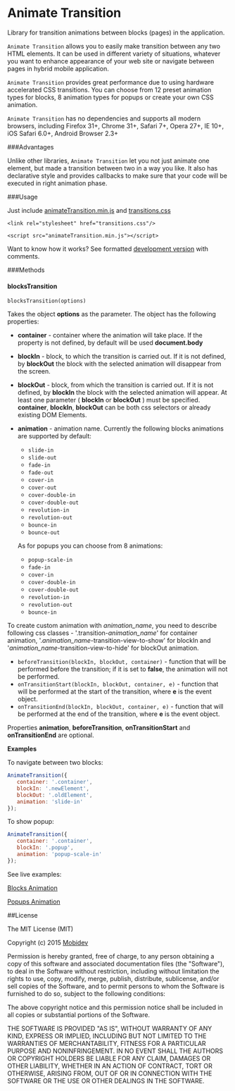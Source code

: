 Animate Transition
===========

Library for transition animations between blocks (pages) in the application.

`Animate Transition` allows you to easily make transition between any two HTML elements. It can be used in different variety of situations, whatever you want to enhance appearance of your web site or navigate between pages in hybrid mobile application.

`Animate Transition` provides great performance due to using hardware accelerated CSS transitions. You can choose from 12 preset animation types for blocks, 8 animation types for popups or create your own CSS animation.

`Animate Transition` has no dependencies and supports all modern browsers, including Firefox 31+, Chrome 31+, Safari 7+, Opera 27+, IE 10+, iOS Safari 6.0+, Android Browser 2.3+

###Advantages

Unlike other libraries, `Animate Transition` let you not just animate one element, but made a transition between two in a way you like. It also has declarative style and provides callbacks to make sure that your code will be executed in right animation phase.

###Usage

Just include [animateTransition.min.js](https://github.com/Rapid-Application-Development-JS/AnimateTransition/blob/master/src/animateTransition.min.js) and [transitions.css](https://github.com/Rapid-Application-Development-JS/AnimateTransition/blob/master/css/transitions.css)

`<link rel="stylesheet" href="transitions.css"/>`

`<script src="animateTransition.min.js"></script>`

Want to know how it works? See formatted [development version](https://github.com/Rapid-Application-Development-JS/AnimateTransition/blob/master/src/animateTransitionSource.js) with comments.

###Methods

#### blocksTransition

	blocksTransition(options)

Takes the object **options** as the parameter. The object has the following properties:

* **container** - container where the animation will take  place. If the property is not defined, by default will be used **document.body**
* **blockIn** - block, to which the transition is carried out. If it is not defined, by **blockOut** the block with the selected animation will disappear from the screen.
* **blockOut** - block, from which the transition is carried out. If it is not defined, by **blockIn** the block with the selected animation will appear.
At least one parameter ( **blockIn** or **blockOut** ) must be specified.
**container**, **blockIn**, **blockOut** can be both css selectors or already existing DOM Elements.
* **animation** - animation name. Currently the following blocks animations are supported by default:
	- `slide-in`
	- `slide-out`
	- `fade-in`
	- `fade-out`
	- `cover-in`
	- `cover-out`
	- `cover-double-in`
	- `cover-double-out`
	- `revolution-in`
	- `revolution-out`
	- `bounce-in`
	- `bounce-out`

	As for popups you can choose from 8 animations:

	- `popup-scale-in`
	- `fade-in`
	- `cover-in`
	- `cover-double-in`
	- `cover-double-out`
	- `revolution-in`
	- `revolution-out`
	- `bounce-in`

To create custom animation with _animation_name_, you need to describe following css classes - '.transition-_animation_name_' for container animation, '._animation_name_-transition-view-to-show' for blockIn and '_animation_name_-transition-view-to-hide' for blockOut animation. 

* `beforeTransition(blockIn, blockOut, container)` - function that will be performed before the transition; if it is set to **false**, the animation will not be performed.
* `onTransitionStart(blockIn, blockOut, container, e)` - function that will be performed at the start of the transition, where **е** is the event object.
* `onTransitionEnd(blockIn, blockOut, container, e)` - function that will be performed at the end of the transition, where **е** is the event object.

Properties **animation**, **beforeTransition**, **onTransitionStart** and **onTransitionEnd** are optional.



**Examples**


To navigate between two blocks:
```javascript
AnimateTransition({
   container: '.container',
   blockIn: '.newElement',
   blockOut: '.oldElement',
   animation: 'slide-in'
});
```

To show popup:
```javascript
AnimateTransition({
   container: '.container',
   blockIn: '.popup',
   animation: 'popup-scale-in'
});
```

See live examples:

[Blocks Animation](http://rapid-application-development-js.github.io/AnimateTransition/)

[Popups Animation](http://rapid-application-development-js.github.io/AnimateTransition/popups.html)

##License

The MIT License (MIT)

Copyright (c) 2015 [Mobidev](http://mobidev.biz/)

Permission is hereby granted, free of charge, to any person obtaining a copy
of this software and associated documentation files (the "Software"), to deal
in the Software without restriction, including without limitation the rights
to use, copy, modify, merge, publish, distribute, sublicense, and/or sell
copies of the Software, and to permit persons to whom the Software is
furnished to do so, subject to the following conditions:

The above copyright notice and this permission notice shall be included in all
copies or substantial portions of the Software.

THE SOFTWARE IS PROVIDED "AS IS", WITHOUT WARRANTY OF ANY KIND, EXPRESS OR
IMPLIED, INCLUDING BUT NOT LIMITED TO THE WARRANTIES OF MERCHANTABILITY,
FITNESS FOR A PARTICULAR PURPOSE AND NONINFRINGEMENT. IN NO EVENT SHALL THE
AUTHORS OR COPYRIGHT HOLDERS BE LIABLE FOR ANY CLAIM, DAMAGES OR OTHER
LIABILITY, WHETHER IN AN ACTION OF CONTRACT, TORT OR OTHERWISE, ARISING FROM,
OUT OF OR IN CONNECTION WITH THE SOFTWARE OR THE USE OR OTHER DEALINGS IN THE
SOFTWARE.